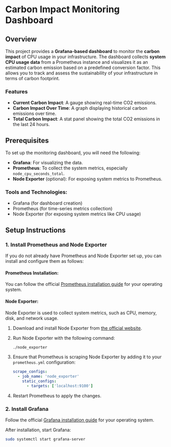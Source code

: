 # Carbon Impact Monitoring Dashboard

## Overview

This project provides a **Grafana-based dashboard** to monitor the **carbon impact** of CPU usage in your infrastructure. The dashboard collects **system CPU usage data** from a Prometheus instance and visualizes it as an estimated carbon emission based on a predefined conversion factor. This allows you to track and assess the sustainability of your infrastructure in terms of carbon footprint.

### Features
- **Current Carbon Impact**: A gauge showing real-time CO2 emissions.
- **Carbon Impact Over Time**: A graph displaying historical carbon emissions over time.
- **Total Carbon Impact**: A stat panel showing the total CO2 emissions in the last 24 hours.

## Prerequisites

To set up the monitoring dashboard, you will need the following:

- **Grafana**: For visualizing the data.
- **Prometheus**: To collect the system metrics, especially `node_cpu_seconds_total`.
- **Node Exporter** (optional): For exposing system metrics to Prometheus.

### Tools and Technologies:
- Grafana (for dashboard creation)
- Prometheus (for time-series metrics collection)
- Node Exporter (for exposing system metrics like CPU usage)

## Setup Instructions

### 1. **Install Prometheus and Node Exporter**

If you do not already have Prometheus and Node Exporter set up, you can install and configure them as follows:

#### Prometheus Installation:

You can follow the official [Prometheus installation guide](https://prometheus.io/docs/prometheus/latest/installation/) for your operating system.

#### Node Exporter:

Node Exporter is used to collect system metrics, such as CPU, memory, disk, and network usage.

1. Download and install Node Exporter from [the official website](https://prometheus.io/docs/guides/node-exporter/).
2. Run Node Exporter with the following command:

    ```bash
    ./node_exporter
    ```

3. Ensure that Prometheus is scraping Node Exporter by adding it to your `prometheus.yml` configuration:

    ```yaml
    scrape_configs:
      - job_name: 'node_exporter'
        static_configs:
          - targets: ['localhost:9100']
    ```

4. Restart Prometheus to apply the changes.

### 2. **Install Grafana**

Follow the official [Grafana installation guide](https://grafana.com/docs/grafana/latest/installation/) for your operating system.

After installation, start Grafana:

```bash
sudo systemctl start grafana-server
